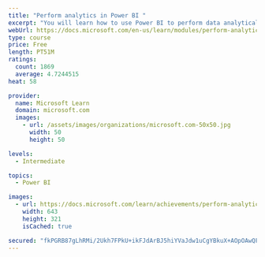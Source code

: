 ```yaml
---
title: "Perform analytics in Power BI "
excerpt: "You will learn how to use Power BI to perform data analytical functions, how to identify outliers in your data, how to group data together, and how to bin data for analysis. You will also learn how to perform time series analysis. Finally, you will work with advanced analytic features of Power BI, such as Quick Insights, AI Insights, and the Analyze feature."
webUrl: https://docs.microsoft.com/en-us/learn/modules/perform-analytics-power-bi/
type: course
price: Free
length: PT51M
ratings:
  count: 1869
  average: 4.7244515
heat: 58

provider:
  name: Microsoft Learn
  domain: microsoft.com
  images:
    - url: /assets/images/organizations/microsoft.com-50x50.jpg
      width: 50
      height: 50

levels:
  - Intermediate

topics:
  - Power BI

images:
  - url: https://docs.microsoft.com/learn/achievements/perform-analytics-power-bi-social.png
    width: 643
    height: 321
    isCached: true

secured: "fkPGRB87gLhRMi/2Ukh7FPkU+ikFJdArBJ5hiYVaJdw1uCgYBkuX+AOpOAwQFIDXnf4zRrp08R347BsVVKux/dAz+SlFydair15LN+jOfFIDG3d7vfPJy2s9Z57nAKKwugjxtpYNb2kjv9dy+X4ODdP5aZ7L9Aiih835sG7f5Vylx2L6JpLeKlBCIp13YAzHDFRE+JarwAaIYEnvG7Nh7cr2cjnYOoTLmGB1JzMkvWNBhNz3mOfODcYH6x8ktUvVifQdZsP427ux311Z/HSP21iuK5cHfGNi0XpQ3uX8SLJeqMFO4tOTWq3Kf1uhbzCVFuB/NkC9C/7zpCOjmoz7U4XB5mzMjZ2BXOQ6KdCoIzIDDYNlrNy3yp3IfRgdLXt9ifNs8hnS/llDjZ4It445Ii/98nLFN8+ODQeeSonFdAc=;HhTyamsB2Zx1By3HysWJNg=="
---
```


